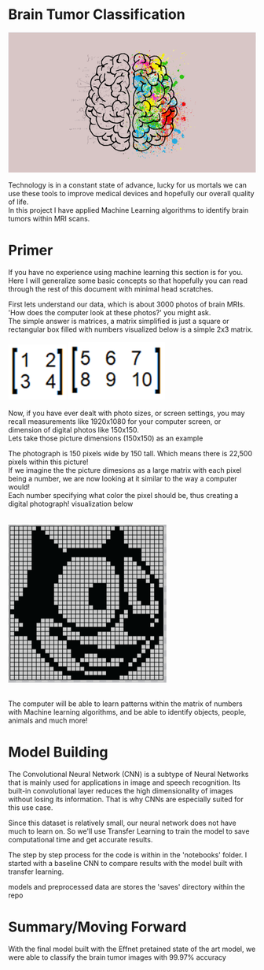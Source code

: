 # Brain Tumor Classification

![](data/photos/brain_pic.png)

Technology is in a constant state of advance, lucky for us mortals we can use these tools to improve medical devices and hopefully our overall quality of life. <br>
In this project I have applied Machine Learning algorithms to identify brain tumors within MRI scans.

# Primer

If you have no experience using machine learning this section is for you. Here I will generalize some basic concepts so that hopefully you can read through the 
rest of this document with minimal head scratches.

First lets understand our data, which is about 3000 photos of brain MRIs. <br>
'How does the computer look at these photos?' you might ask. <br>
The simple answer is matrices, a matrix simplified is just a square or rectangular box filled with numbers visualized below is a simple 2x3 matrix. <br>
<br>
![](data/photos/2x2.png)
![](data/photos/2x3.png)
<br>
<br>
Now, if you have ever dealt with photo sizes, or screen settings, you may recall measurements like 1920x1080 for your computer screen, or dimension of 
digital photos like 150x150. <br> 
Lets take those picture dimensions (150x150) as an example

The photograph is 150 pixels wide by 150 tall. Which means there is 22,500 pixels within this picture! <br>
If we imagine the the picture dimesions as a large matrix with each pixel being a number, we are now looking at it similar to the way a computer would! <br>
Each number specifying what color the pixel should be, thus creating a digital photograph! visualization below <br>\
<br>
![](data/photos/image_matrix.png)

<br>
The computer will be able to learn patterns within the matrix of numbers with Machine learning algorithms,
and be able to identify objects, people, animals and much more!

# Model Building

The Convolutional Neural Network (CNN) is a subtype of Neural Networks that is mainly used for applications in image and speech recognition. 
Its built-in convolutional layer reduces the high dimensionality of images without losing its information. 
That is why CNNs are especially suited for this use case.

Since this dataset is relatively small, our neural network does not have much to learn on.
So we'll use Transfer Learning to train the model to save computational time and get accurate results.

The step by step process for the code is within in the 'notebooks' folder.
I started with a baseline CNN to compare results with the model built with transfer learning.

models and preprocessed data are stores the 'saves' directory within the repo

# Summary/Moving Forward

With the final model built with the Effnet pretained state of the art model, we were able to classify the brain tumor images with 99.97% accuracy








